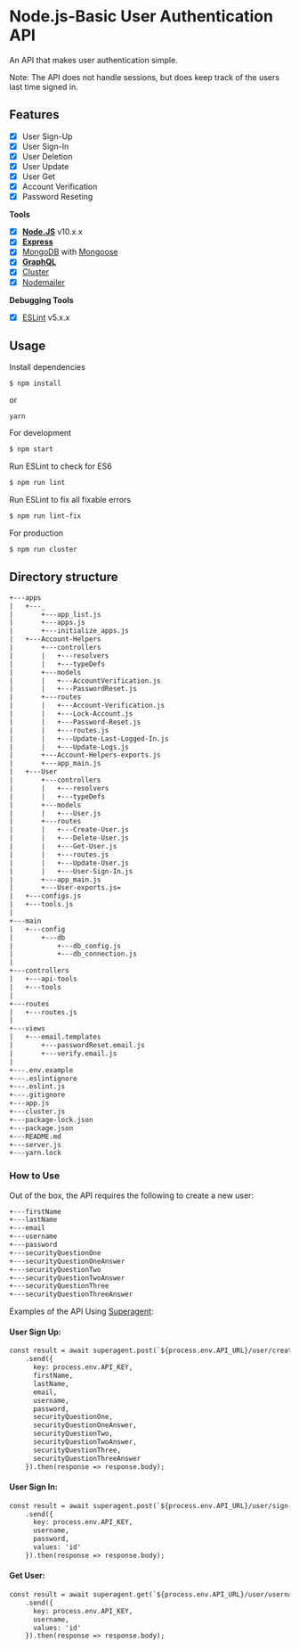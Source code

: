 # Node.js-Basic User Authentication API
An API that makes user authentication simple.

Note: The API does not handle sessions, but does keep track of the users last time signed in.

## Features
* [x] User Sign-Up
* [x] User Sign-In
* [x] User Deletion
* [x] User Update
* [x] User Get
* [x] Account Verification
* [x] Password Reseting

**Tools**
* [x] **[Node.JS](https://nodejs.org)** v10.x.x
* [x] **[Express](https://github.com/expressjs/express)**
* [x] [MongoDB](https://www.mongodb.com/) with [Mongoose](https://github.com/Automattic/mongoose)
* [x] **[GraphQL](http://graphql.org/)**
* [x] [Cluster](https://nodejs.org/api/cluster.html)
* [x] [Nodemailer](https://github.com/nodemailer/nodemailer)

**Debugging Tools**
* [x] [ESLint](https://eslint.org/) v5.x.x

## Usage

Install dependencies
```
$ npm install
```
or
```
yarn
```

For development
```bash
$ npm start
```

Run ESLint to check for ES6
```bash
$ npm run lint
```

Run ESLint to fix all fixable errors
```bash
$ npm run lint-fix
```

For production
```bash
$ npm run cluster
```

## Directory structure
```txt
+---apps
|   +---_
|       +---app_list.js
|       +---apps.js
|       +---initialize_apps.js
|   +---Account-Helpers
|       +---controllers
|       |   +---resolvers
|       |   +---typeDefs
|       +---models
|       |   +---AccountVerification.js
|       |   +---PasswordReset.js
|       +---routes
|       |   +---Account-Verification.js
|       |   +---Lock-Account.js
|       |   +---Password-Reset.js
|       |   +---routes.js
|       |   +---Update-Last-Logged-In.js
|       |   +---Update-Logs.js
|       +---Account-Helpers-exports.js
|       +---app_main.js
|   +---User
|       +---controllers
|       |   +---resolvers
|       |   +---typeDefs
|       +---models
|       |   +---User.js
|       +---routes
|       |   +---Create-User.js
|       |   +---Delete-User.js
|       |   +---Get-User.js
|       |   +---routes.js
|       |   +---Update-User.js
|       |   +---User-Sign-In.js
|       +---app_main.js
|       +---User-exports.js=
|   +---configs.js
|   +---tools.js
|
+---main
|   +---config
|       +---db
|           +---db_config.js
|           +---db_connection.js
|
+---controllers
|   +---api-tools
|   +---tools
|
+---routes
|   +---routes.js
|
+---views
|   +---email.templates
|       +---passwordReset.email.js
|       +---verify.email.js
|
+---.env.example
+---.eslintignore
+---.eslint.js
+---.gitignore
+---app.js
+---cluster.js
+---package-lock.json
+---package.json
+---README.md
+---server.js
+---yarn.lock
```

### How to Use

Out of the box, the API requires the following to create a new user:
```txt
+---firstName
+---lastName
+---email
+---username
+---password
+---securityQuestionOne
+---securityQuestionOneAnswer
+---securityQuestionTwo
+---securityQuestionTwoAnswer
+---securityQuestionThree
+---securityQuestionThreeAnswer
```


Examples of the API Using [Superagent](https://www.npmjs.com/package/superagent):

#### User Sign Up:
```txt
const result = await superagent.post(`${process.env.API_URL}/user/create`)
    .send({
      key: process.env.API_KEY,
      firstName,
      lastName,
      email,
      username,
      password,
      securityQuestionOne,
      securityQuestionOneAnswer,
      securityQuestionTwo,
      securityQuestionTwoAnswer,
      securityQuestionThree,
      securityQuestionThreeAnswer
    }).then(response => response.body);
```

#### User Sign In:
```txt
const result = await superagent.post(`${process.env.API_URL}/user/sign-in`)
    .send({
      key: process.env.API_KEY,
      username,
      password,
      values: 'id'
    }).then(response => response.body);
```

#### Get User:
```txt
const result = await superagent.get(`${process.env.API_URL}/user/username`)
    .send({
      key: process.env.API_KEY,
      username,
      values: 'id'
    }).then(response => response.body);
```
